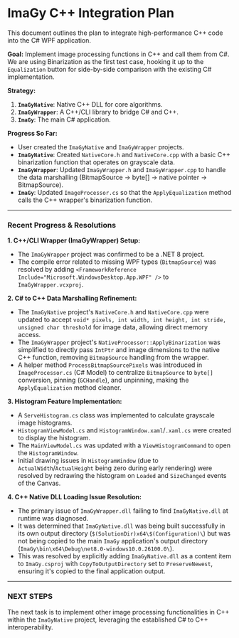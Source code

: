 # ImaGy C++ Integration Plan

This document outlines the plan to integrate high-performance C++ code into the C# WPF application.

**Goal:**
Implement image processing functions in C++ and call them from C#. We are using Binarization as the first test case, hooking it up to the `Equalization` button for side-by-side comparison with the existing C# implementation.

**Strategy:**
1.  **`ImaGyNative`**: Native C++ DLL for core algorithms.
2.  **`ImaGyWrapper`**: A C++/CLI library to bridge C# and C++.
3.  **`ImaGy`**: The main C# application.

**Progress So Far:**
- User created the `ImaGyNative` and `ImaGyWrapper` projects.
- **`ImaGyNative`**: Created `NativeCore.h` and `NativeCore.cpp` with a basic C++ binarization function that operates on grayscale data.
- **`ImaGyWrapper`**: Updated `ImaGyWrapper.h` and `ImaGyWrapper.cpp` to handle the data marshalling (BitmapSource -> byte[] -> native pointer -> BitmapSource).
- **`ImaGy`**: Updated `ImageProcessor.cs` so that the `ApplyEqualization` method calls the C++ wrapper's binarization function.

--- 

### **Recent Progress & Resolutions**

**1. C++/CLI Wrapper (ImaGyWrapper) Setup:**
- The `ImaGyWrapper` project was confirmed to be a .NET 8 project.
- The compile error related to missing WPF types (`BitmapSource`) was resolved by adding `<FrameworkReference Include="Microsoft.WindowsDesktop.App.WPF" />` to `ImaGyWrapper.vcxproj`.

**2. C# to C++ Data Marshalling Refinement:**
- The `ImaGyNative` project's `NativeCore.h` and `NativeCore.cpp` were updated to accept `void* pixels, int width, int height, int stride, unsigned char threshold` for image data, allowing direct memory access.
- The `ImaGyWrapper` project's `NativeProcessor::ApplyBinarization` was simplified to directly pass `IntPtr` and image dimensions to the native C++ function, removing `BitmapSource` handling from the wrapper.
- A helper method `ProcessBitmapSourcePixels` was introduced in `ImageProcessor.cs` (C# Model) to centralize `BitmapSource` to `byte[]` conversion, pinning (`GCHandle`), and unpinning, making the `ApplyEqualization` method cleaner.

**3. Histogram Feature Implementation:**
- A `ServeHistogram.cs` class was implemented to calculate grayscale image histograms.
- `HistogramViewModel.cs` and `HistogramWindow.xaml`/`.xaml.cs` were created to display the histogram.
- The `MainViewModel.cs` was updated with a `ViewHistogramCommand` to open the `HistogramWindow`.
- Initial drawing issues in `HistogramWindow` (due to `ActualWidth`/`ActualHeight` being zero during early rendering) were resolved by redrawing the histogram on `Loaded` and `SizeChanged` events of the Canvas.

**4. C++ Native DLL Loading Issue Resolution:**
- The primary issue of `ImaGyWrapper.dll` failing to find `ImaGyNative.dll` at runtime was diagnosed.
- It was determined that `ImaGyNative.dll` was being built successfully in its own output directory (`$(SolutionDir)x64\$(Configuration)\`) but was not being copied to the main `ImaGy` application's output directory (`ImaGy\bin\x64\Debug\net8.0-windows10.0.26100.0\`).
- This was resolved by explicitly adding `ImaGyNative.dll` as a content item to `ImaGy.csproj` with `CopyToOutputDirectory` set to `PreserveNewest`, ensuring it's copied to the final application output.

--- 

### **NEXT STEPS**

The next task is to implement other image processing functionalities in C++ within the `ImaGyNative` project, leveraging the established C# to C++ interoperability.
